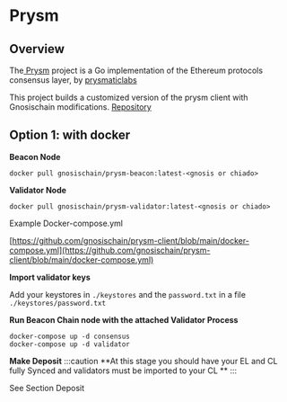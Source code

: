 ---
---

# Prysm


## Overview

The[ Prysm](https://github.com/prysmaticlabs/prysm) project is a Go implementation of the Ethereum protocols consensus layer, by [prysmaticlabs]([https://prysmaticlabs.com/](https://prysmaticlabs.com/)) 

This project builds a customized version of the prysm client with Gnosischain modifications.
[Repository](https://github.com/gnosischain/prysm-client) 


## Option 1: with docker

**Beacon Node**


```
docker pull gnosischain/prysm-beacon:latest-<gnosis or chiado> 
```


**Validator Node**


```
docker pull gnosischain/prysm-validator:latest-<gnosis or chiado> 
```


Example Docker-compose.yml 

[https://github.com/gnosischain/prysm-client/blob/main/docker-compose.yml](https://github.com/gnosischain/prysm-client/blob/main/docker-compose.yml) 

**Import validator keys**

Add your keystores in `./keystores` and the `password.txt` in a file `./keystores/password.txt`

**Run Beacon Chain node with the attached Validator Process**


```
docker-compose up -d consensus
docker-compose up -d validator
```

**Make Deposit**
:::caution
**At this stage you should have your EL and CL fully Synced and validators must be imported to your CL **
:::

See Section Deposit